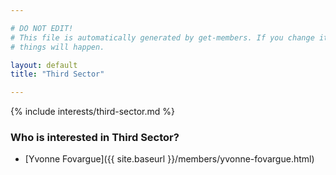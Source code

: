 ```yaml
---

# DO NOT EDIT!
# This file is automatically generated by get-members. If you change it, bad
# things will happen.

layout: default
title: "Third Sector"

---
```


{% include interests/third-sector.md %}

### Who is interested in Third Sector?


* [Yvonne Fovargue]({{ site.baseurl }}/members/yvonne-fovargue.html)
